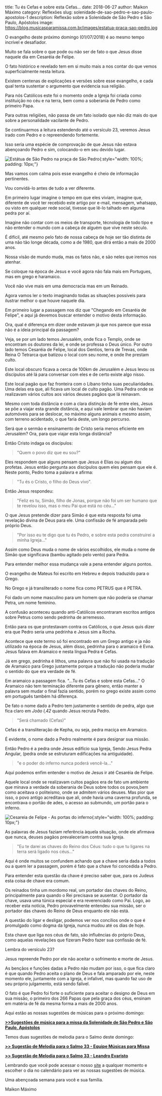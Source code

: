 title: Tu és Cefas e sobre esta Cefas...
date: 2018-06-27
author: Maikon Máximo
category: Reflexões
slug: solenidade-de-sao-pedro-e-sao-paulo-apostolos-1
description: Reflexão sobre a Solenidade de São Pedro e São Paulo, Apóstolos
image: https://blog.musicasparamissa.com.br/images/estatua-praca-sao-pedro.jpg

O evangelho deste próximo domingo (01/07/2018) é ao mesmo tempo incrível e desafiador.

Muito se fala sobre o que pode ou não ser de fato o que Jesus disse naquele dia em Cesaréia de Felipe.

O fato histórico e revelado tem em si muito mais a nos contar do que vemos superficialmente nesta leitura.

Existem centenas de explicações e versões sobre esse evangelho,
e cada qual tenta sustentar o argumento que evidencia sua religião.

Para nós Católicos este foi o momento onde a Igreja foi criada como instituição no céu e na terra,
bem como a soberania de Pedro como primeiro Papa.

Para outras religiões, não passa de um fato isolado que não diz mais do que sobre a personalidade vacilante de Pedro.

Se continuarmos a leitura estendendo até o versículo 23, veremos Jesus irado com Pedro e o repreendendo fortemente.

Isso seria uma espécie de comprovação de que Jesus não estava abençoando Pedro e sim, colocando-o em seu devido lugar.

![Estátua de São Pedro na praça de São Pedro](https://blog.musicasparamissa.com.br/images/estatua-praca-sao-pedro.jpg){:style="width: 100%; padding: 10px;"}

Mas vamos com calma pois esse evangelho é cheio de informação pertinentes.

Vou convidá-lo antes de tudo a ver diferente.

Em primeiro lugar imagine o tempo em que eles viviam, imagine que,
diferente de você ter recebido este artigo por e-mail, mensagem, whatsapp, ou visto em qualquer rede social,
tivesse que lê-lo talhado em alguma pedra por aí.

Imagine não contar com os meios de transporte,
técnologia de todo tipo e não entender o mundo com a cabeça de alguém que vive neste século.

É difícil, até mesmo pelo fato de nossa cabeça de hoje ser tão distinta de uma não tão longe década,
como a de 1980, que dirá então a mais de 2000 anos.

Nossa visão de mundo muda, mas os fatos não, e são neles que iremos nos atenhar.

Se coloque na época de Jesus e você agora não fala mais em Portugues, mas em grego e haramaico.

Você não vive mais em uma democracia mas em um Reinado.

Agora vamos ler o texto imaginando todas as situações possíveis para ilustrar melhor o que houve naquele dia.

Em primeiro lugar a passagem nos diz que "Chegando em Cesaréia de Felipe",
e aqui já devemos buscar entender o motivo desta informação.

Ora, qual é diferença em dizer onde estavam já que nos parece que essa não é a ideia principal da passagem?

Veja, se por um lado temos Jerusalém, onde fica o Templo, onde se encontram os doutores da lei,
e onde se professa o Deus único. Por outro lado temos Cesaréia de Felipe, local dos Gentios,
terra de Trevas, onde Reina O Tetrarca que batizou o local com seu nome, e onde lhe prestam culto.

Este local obscuro ficava a cerca de 100km de Jerusalém e Jesus levou os discípulos até lá para conversar com eles e de certo existe algo nisso.

Este local pagão que faz fronteira com o Líbano tinha suas peculiaridades.
Uma delas era que, ali ficava um local de culto pagão.
Uma Pedra onde se realizavam vários cultos aos vários deuses pagãos que lá reinavam.

Mesmo com toda distância e com a clara distinção de fé entre eles,
Jesus se põe a viajar esta grande distância, e aqui vale lembrar que não haviam automóveis para se deslocar,
no máximo alguns animais e mesmo assim, com terreno acidentado, o que faria deste, um longo percurso.

Será que o sermão e ensinamento de Cristo seria menos eficiente em Jerusalém?
Ora, para que viajar esta longa distância?

Então Cristo indaga os discípulos:

>"Quem o povo diz que eu sou?"

Eles respondem que alguns pensam que Jesus é Elias ou algum dos profetas.
Jesus então pergunta aos discípulos quem eles pensam que ele é.
Neste ponto, Pedro toma a palavra e afirma:

> "Tu és o Cristo, o filho do Deus vivo".

Então Jesus respondeu:

>"Feliz es tu, Simão, filho de Jonas,
porque não foi um ser humano que te revelou isso,
mas o meu Pai que está no céu..."

O que Jesus pretende dizer para Simão é que esta resposta foi uma revelação divina de Deus para ele.
Uma confissão de fé amparada pelo próprio Deus.

> "Por isso eu te digo que tu és Pedro,
e sobre esta pedra construirei a minha Igreja..."

Assim como Deus muda o nome de vários escolhidos, ele muda o nome de Simão que significava
(bambu agitado pelo vento) para Pedra.

Para entender melhor essa mudança vale a pena entender alguns pontos.

O evangelho de Mateus foi escrito em Hebreu e depois traduzido para o Grego.

No Grego e já transliterado o nome fica como PETRUS que é PETRA.

Foi dado um nome masculino para um homem que não poderia se chamar Petra, um nome feminino.

A confusão aconteceu quando anti-Católicos encontraram escritos antigos sobre Petrus como sendo pedrinha de arremesso.

Então para os que protestavam contra os Católicos,
o que Jesus quis dizer era que Pedro seria uma pedrinha e Jesus sim a Rocha.

Acontece que este termo só foi encontrado em um Grego antigo e ja não utilizado na época de Jesus,
além disso, pedrinha para o aramaico é Evna.
Jesus falava em Aramaico e nesta língua Pedra é Cefas.

Já em grego, pedrinha é lithos, uma palavra que não foi usada na tradução de Aramaico para Grego
justamente porque a tradução não poderia mudar o sentido do que era verdade de fé.

Em aramaico a passagem fica.
"...Tu és Cefas e sobre esta Cefas..."
O Aramaico não tem terminação diferente para gênero,
então manter a palavra sem mudar o final fazia sentido, porém no grego existe
 assim como em português também há diferença.

De fato o nome dado a Pedro tem justamente o sentido de pedra,
algo que fica claro em _João I,42_ quando Jesus recruta Pedro.

> "Será chamado (Cefas)"

Cefas é a transliteração de Kepha, ou seja, pedra maciça em Aramaico.

É evidente, o nome dado a Pedro realmente é para designar sua missão.

Então Pedro é a pedra onde Jesus edifício sua Igreja, Sendo Jesus Pedra Angular,
(pedra onde se estruturam edificações na antiguidade).

> "e o poder do inferno nunca poderá vencê-la..."

Aqui podemos enfim entender o motivo de Jesus ir até Cesaréia de Felipe.

Aquele local onde se realizavam cultos pagãos era de fato um ambiente que minava a verdade da soberania de Deus sobre todos os povos,bem como aceitava o politeísmo, onde se admitem vários deuses.
Mas pior que isso, o povo antigo acreditava que ali, onde havia uma caverna profunda, se encontrava o portão de ades, o acesso ao submundo, um portão para o inferno.

![Cesareia de Felipe - As portas do inferno](https://blog.musicasparamissa.com.br/images/cesareia-de-felipe-portas-do-inferno.jpg){:style="width: 100%; padding: 10px;"}

As palavras de Jesus faziam referência àquela situação, onde ele afirmava que nunca,
deuses pagãos prevaleceriam contra sua Igreja.

> "Eu te darei as chaves do Reino dos Céus:
tudo o que tu ligares na terra será ligado nos céus..."

Aqui é onde muitos se confundem achando que a chave seria dada a todos ou a quem ler a passagem,
porém é fato que a chave foi concedida a Pedro.

Para entender esta questão da chave é preciso saber que, para os Judeus esta coisa de chave era comum.

Os reinados tinha um mordomo real, um portador das chaves do Reino,
principalmente para quando o Rei precisava se ausentar.
O portador da chave, usava uma túnica especial e era reverenciado como Pai.
Logo, ao receber esta notícia, Pedro provavelmente entendeu sua missão,
ser o portador das chaves do Reino de Deus enquanto ele não está.

A questão do ligar e desligar, podemos ver nos concílios
onde o que é promulgado como dogma da Igreja, nunca mudou até os dias de hoje.

Esta chave que liga nos céus de fato, são influências do próprio Deus,
como aquelas revelações que fizeram Pedro fazer sua confissão de fé.

Lembra do versículo 23?

Jesus repreende Pedro por ele não aceitar o sofrimento e morte de Jesus.

As bençãos e funções dadas a Pedro não mudam por isso,
o que fica claro é que quando Pedro aceita o plano de Deus e fala amparado por ele,
neste momento ele, juntamente com a Igreja, é infalível,
mas quando faz uso de seu próprio julgamento, está sendo falível.

O fato é que Pedro foi forte o suficiente para aceitar o designo de Deus em sua missão,
o primeiro dos 266 Papas que pela graça dos céus, ensinam em matéria de fé da mesma forma a mais de 2000 anos.

Aqui estão as nossas sugestões de músicas para o próximo domingo:

[**>>Sugestões de música para a missa da Solenidade de São Pedro e São Paulo, Apóstolos**](https://musicasparamissa.com.br/sugestoes-para/solenidade-de-sao-pedro-e-sao-paulo-apostolos/)

Temos duas sugestões de melodia para o Salmo deste domingo:

[**>> Sugestão de Melodia para o Salmo 33 - Equipe Músicas para Missa**](https://musicasparamissa.com.br/musica/salmo-33/)

[**>> Sugestão de Melodia para o Salmo 33 - Leandro Evaristo**](https://musicasparamissa.com.br/musica/salmo-33-de-todos-os-temores/)

Lembrando que você pode acessar o nosso [site](https://musicasparamissa.com.br/)
a qualquer momento e escolher o dia no calendário para ver as nossas sugestões de música.

Uma abençoada semana para você e sua família.

Maikon Máximo